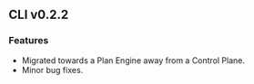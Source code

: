 ## CLI v0.2.2

### Features
- Migrated towards a Plan Engine away from a Control Plane.
- Minor bug fixes.

